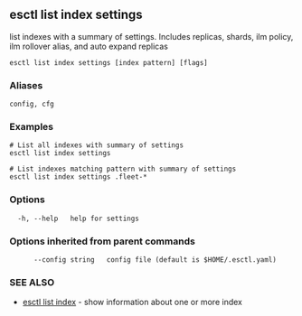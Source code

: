 ## esctl list index settings

list indexes with a summary of settings. Includes replicas, shards, ilm policy, ilm rollover alias, and auto expand replicas

```
esctl list index settings [index pattern] [flags]
```

### Aliases

```
config, cfg
```

### Examples

```
# List all indexes with summary of settings
esctl list index settings

# List indexes matching pattern with summary of settings
esctl list index settings .fleet-*

```

### Options

```
  -h, --help   help for settings
```

### Options inherited from parent commands

```
      --config string   config file (default is $HOME/.esctl.yaml)
```

### SEE ALSO

* [esctl list index](esctl_list_index.md)	 - show information about one or more index

